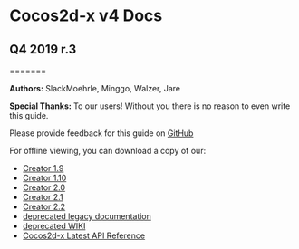 # Cocos2d-x v4 Docs

## Q4 2019 r.3
=======

__Authors:__ SlackMoehrle, Minggo, Walzer, Jare

__Special Thanks:__ To our users! Without you there is no reason to even write this guide.

Please provide feedback for this guide on [GitHub](https://github.com/cocos2d/cocos2d-x-docs)

For offline viewing, you can download a copy of our:

  - [Creator 1.9](https://docs.cocos2d-x.org/creator_1.9_docs.tar.gz)
  - [Creator 1.10](https://docs.cocos2d-x.org/creator_1.10_docs.tar.gz)
  - [Creator 2.0](https://docs.cocos2d-x.org/creator_2.0_docs.tar.gz)
  - [Creator 2.1](https://docs.cocos2d-x.org/creator_2.1_docs.tar.gz)
  - [Creator 2.2](https://docs.cocos2d-x.org/creator_2.2_docs.tar.gz)
  - [deprecated legacy documentation](https://docs.cocos2d-x.org/manual.tar.gz)
  - [deprecated WIKI](https://docs.cocos2d-x.org/wiki.tar.gz)
  - [Cocos2d-x Latest API Reference](https://docs.cocos2d-x.org/current-api-reference.tar.gz)